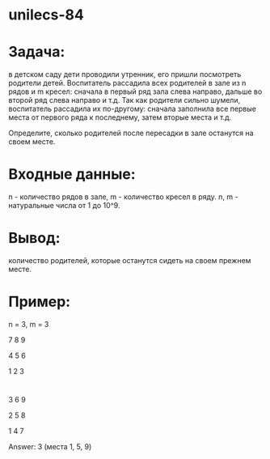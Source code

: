 # unilecs-84

# Задача: 
в детском саду дети проводили утренник, его пришли посмотреть родители детей. Воспитатель рассадила всех родителей в зале из n рядов и m кресел: сначала в первый ряд зала слева направо, дальше во второй ряд слева направо и т.д. Так как родители сильно шумели, воспитатель рассадила их по-другому: сначала заполнила все первые места от первого ряда к последнему, затем вторые места и т.д.

Определите, сколько родителей после пересадки в зале останутся на своем месте.

# Входные данные: 
n - количество рядов в зале, m - количество кресел в ряду. n, m - натуральные числа от 1 до 10^9.

# Вывод: 
количество родителей, которые останутся сидеть на своем прежнем месте.

# Пример: 
n = 3, m = 3

7 8 9

4 5 6

1 2 3
#

3 6 9

2 5 8

1 4 7

Answer: 3 (места 1, 5, 9)
